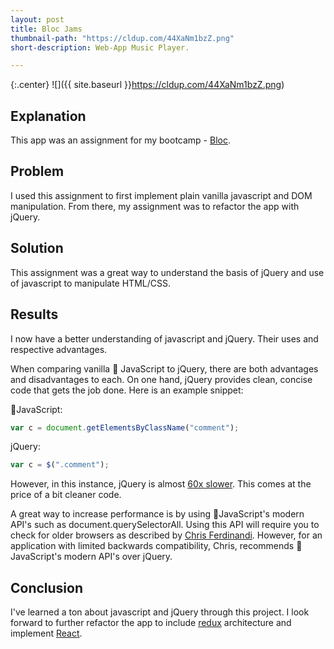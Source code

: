 ```yaml
---
layout: post
title: Bloc Jams
thumbnail-path: "https://cldup.com/44XaNm1bzZ.png"
short-description: Web-App Music Player.

---
```


{:.center}
![]({{ site.baseurl }}https://cldup.com/44XaNm1bzZ.png)

## Explanation

This app was an assignment for my bootcamp - [Bloc](https://www.bloc.io).

## Problem

I used this assignment to first implement plain vanilla javascript and DOM manipulation. From there, my assignment was to refactor the app with jQuery.

## Solution

This assignment was a great way to understand the basis of jQuery and use of javascript to manipulate HTML/CSS.


## Results

I now have a better understanding of javascript and jQuery. Their uses and respective advantages.

When comparing vanilla 🍦 JavaScript to jQuery, there are both advantages and disadvantages to each. On one hand, jQuery provides clean, concise code that gets the job done. Here is an example snippet:

🍦JavaScript:
```javascript
var c = document.getElementsByClassName("comment");
```
jQuery:
```javascript
var c = $(".comment");
```
However, in this instance, jQuery is almost [60x slower](https://www.sitepoint.com/jquery-vs-raw-javascript-1-dom-forms/). This comes at the price of a bit cleaner code.

A great way to increase performance is by using 🍦JavaScript's modern API's such as document.querySelectorAll. Using this API will require you to check for older browsers as described by [Chris Ferdinandi](https://gomakethings.com/ditching-jquery-for-vanilla-js/). However, for an application with limited backwards compatibility, Chris, recommends 🍦JavaScript's modern API's over jQuery.

## Conclusion

I've learned a ton about javascript and jQuery through this project. I look forward to further refactor the app to include [redux](https://github.com/reactjs/redux) architecture and implement [React](https://facebook.github.io/react/).  
